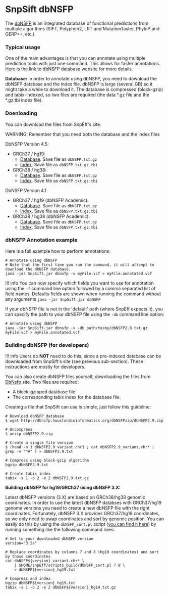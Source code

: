 # SnpSift dbNSFP

The [dbNSFP](https://sites.google.com/site/jpopgen/dbNSFP) is an integrated database of functional predictions from multiple algorithms (SIFT, Polyphen2, LRT and MutationTaster, PhyloP and GERP++, etc.).

### Typical usage

One of the main advantages is that you can annotate using multiple prediction tools with just one command.
This allows for faster annotations.
[Here](https://sites.google.com/site/jpopgen/dbNSFP) is the link to dbNSFP database website for more details.

**Database:** In order to annotate using dbNSFP, you need to download the dbNSFP database and the index file.
dbNSFP is large (several GB) so it might take a while to download it.
The database is compressed (block-gzip) and tabix-indexed, so two files are required (the data *.gz file and the *.gz.tbi index file).

### Doenloading

You can download the files from SnpEff's site.

WARNING: Remember that you need both the database and the index files

DbNSFP Version 4.5:
* GRCh37 / hg19:
    * [Database](https://snpeff.odsp.astrazeneca.com/databases/db/GRCh37/dbNSFP/dbNSFP4.5c.txt.gz). Save file as `dbNSFP.txt.gz`
    * [Index](https://snpeff.odsp.astrazeneca.com/databases/db/GRCh37/dbNSFP/dbNSFP4.5c.txt.gz.tbi). Save file as `dbNSFP.txt.gz.tbi`
* GRCh38 / hg38:
    * [Database](https://snpeff.odsp.astrazeneca.com/databases/db/GRCh38/dbNSFP/dbNSFP4.5c.txt.gz). Save file as `dbNSFP.txt.gz`
    * [Index](https://snpeff.odsp.astrazeneca.com/databases/db/GRCh38/dbNSFP/dbNSFP4.5c.txt.gz.tbi). Save file as `dbNSFP.txt.gz.tbi`

DbNSFP Version 4.1
* GRCh37 / hg19 (dbNSFP Academic):
    * [Database](https://snpeff.odsp.astrazeneca.com/databases/dbs/GRCh37/dbNSFP_4.1a/dbNSFP4.1a.txt.gz). Save file as `dbNSFP.txt.gz`
    * [Index](https://snpeff.odsp.astrazeneca.com/databases/dbs/GRCh37/dbNSFP_4.1a/dbNSFP4.1a.txt.gz.tbi). Save file as `dbNSFP.txt.gz.tbi`
* GRCh38 / hg38 (dbNSFP Academic):
    * [Database](https://snpeff.odsp.astrazeneca.com/databases/dbs/GRCh38/dbNSFP_4.1a/dbNSFP4.1a.txt.gz). Save file as `dbNSFP.txt.gz`
    * [Index](https://snpeff.odsp.astrazeneca.com/databases/dbs/GRCh38/dbNSFP_4.1a/dbNSFP4.1a.txt.gz.tbi). Save file as `dbNSFP.txt.gz.tbi`

### dbNSFP Annotation example

Here is a full example how to perform annotations:

```
# Annotate using dbNSFP
# Note that the first time you run the command, it will attempt to download the dbNSFP database.
java -jar SnpSift.jar dbnsfp -v myFile.vcf > myFile.annotated.vcf
```

!!! info
    You can now specify which fields you want to use for annotation using the `-f` command line option followed by a comma separated list of field names.
    Defaults fields are shown when running the command without any arguments `java -jar SnpSift.jar dbNSFP`

If your dbNSFP file is not in the 'default' path (where SnpEff expects it), you can specify the path to your dbNSFP file using the `-db` command line option:

```
# Annotate using dbNSFP
java -jar SnpSift.jar dbnsfp -v -db path/to/my/dbNSFP2.9.txt.gz myFile.vcf > myFile.annotated.vcf
```

### Building dbNSFP (for developers)

!!! info
    Users do **NOT** need to do this, since a pre-indexed database can be downloaded from SnpSift's site (see previous sub-section).
    These instructions are mostly for developers.

You can also create dbNSFP files yourself, downloading the files from [DbNsfp](https://sites.google.com/site/jpopgen/dbNSFP) site.
Two files are required:

* A block-gzipped database file
* The corresponding tabix index for the database file.

Creating a file that SnpSift can use is simple, just follow this guideline:
```
# Download dbNSFP database
$ wget http://dbnsfp.houstonbioinformatics.org/dbNSFPzip/dbNSFP2.9.zip

# Uncompress
$ unzip dbNSFP2.9.zip

# Create a single file version
$ (head -n 1 dbNSFP2.9_variant.chr1 ; cat dbNSFP2.9_variant.chr* | grep -v "^#" ) > dbNSFP2.9.txt

# Compress using block-gzip algorithm
bgzip dbNSFP2.9.txt

# Create tabix index
tabix -s 1 -b 2 -e 2 dbNSFP2.9.txt.gz
```

**Building dbNSFP for hg19/GRCh37 using dbNSFP 3.X:**

Latest dbNSFP versions (3.X) are based on GRCh38/hg38 genomic coordinates.
In order to use the latest dbNSFP databses with GRCh37/hg19 genome versions you need to create a new dbNSFP file with the right coordinates.
Fortunately, dbNSFP 3.X provides GRCh37/hg19 coordinates, so we only need to swap coordinates and sort by genomic position.
You can easily do this by using the `dbNSFP_sort.pl` script ([you can find it here](https://raw.githubusercontent.com/pcingola/SnpEff/master/scripts_build/dbNSFP_sort.pl)) by running something like the following command lines:
```
# Set to your downloaded dbNSFP version
version="3.2a"

# Replace coordinates by columns 7 and 8 (hg19 coordinates) and sort by those coordinates
cat dbNSFP${version}_variant.chr* \
    | $HOME/snpEff/scripts_build/dbNSFP_sort.pl 7 8 \
    > dbNSFP${version}_hg19.txt

# Compress and index
bgzip dbNSFP${version}_hg19.txt
tabix -s 1 -b 2 -e 2 dbNSFP${version}_hg19.txt.gz
```
